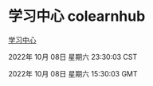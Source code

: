 # 学习中心 colearnhub
[学习中心](http://27.19.33.125:56308/colearnhub/)

2022年 10月 08日 星期六 23:30:03 CST

2022年 10月 08日 星期六 15:30:03 GMT
